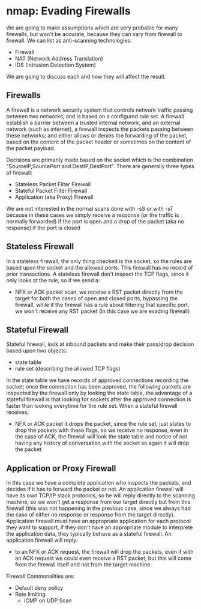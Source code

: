# nmap: Evading Firewalls

We are going to make assumptions which are very probable for many
firewalls, but won't be accurate, because they can vary from
firewall to firewall. We can list as anti-scanning technologies:

- Firewall
- NAT (Network Address Translation)
- IDS (Intrusion Detection System)

We are going to discuss each and how they will affect the result.


## Firewalls

A firewall is a network security system that controls network
traffic passing between two networks, and is based on a
configured rule set. A firewall establish a barrier between a
trusted internal network, and an external network (such as
internet), a firewall inspects the packets passing between these
networks; and either allows or denies the forwarding of the
packet, based on the content of the packet header or sometimes on
the content of the packet payload.

Decisions are primarily made based on the socket which is the
combination "SourceIP,SourcePort and DestIP,DestPort". There are
generally three types of firewall:

- Stateless Packet Filter Firewall
- Stateful Packet Filter Firewall
- Application (aka Proxy) Firewall

We are not interested in the normal scans done with -sS or with
-sT because in these cases we simply receive a response (or the
traffic is normally forwarded) if the port is open and a drop of
the packet (aka no response) if the port is closed


## Stateless Firewall

In a stateless firewall, the only thing checked is the socket, so
the rules are based upon the socket and the allowed ports. This
firewall has no record of prior transactions. A stateless
firewall don't inspect the TCP flags, since it only looks at the
rule, so if we send a:

* NFX or ACK packet scan, we receive a RST packet directly from
  the target for both the cases of open and closed ports,
  bypassing the firewall, while if the firewall has a rule about
  filtering that specific port, we won't receive any RST packet
  (In this case we are evading firewall)


## Stateful Firewall

Stateful firewall, look at inbound packets and make their
pass/drop decision based upon two objects:

* state table
* rule set (describing the allowed TCP flags)

In the state table we have records of approved connections
recording the socket; once the connection has been approved, the
following packets are inspected by the firewall only by looking
the state table, the advantage of a stateful firewall is that
looking for sockets after the approved connection is faster than
looking everytime for the rule set. When a stateful firewall
receives:

* NFX or ACK packet it drops the packet, since the rule set, just
  states to drop the packets with these flags, so we receive no
  response, even in the case of ACK, the firewall will look the
  state table and notice of not having any history of
  conversation with the socket so again it will drop the packet


## Application or Proxy Firewall

In this case we have a complete application who inspects the
packets, and decides if it has to forward the packet or not. An
application firewall will have its own TCP/IP stack protocols, so
he will reply directly to the scanning machine, so we won't get a
response from our target directly but from this firewall (this
was not happening in the previous case, since we always had the
case of either no response or response from the target directly).
Application firewall must have an appropriate application for
each protocol they want to support, if they don't have an
appropriate module to interprete the application data, they
typically behave as a stateful firewall. An application firewall
will reply:

* to an NFX or ACK request, the firewall will drop the packets,
  even if with an ACK request we could even receive a RST packet,
  but this will come from the firewall itself and not from the
  target machine

Firewall Commonalities are:

* Default deny policy
* Rate limiting
  * ICMP on UDP Scan



